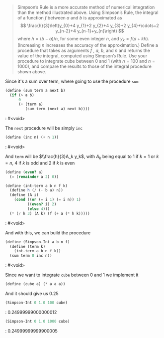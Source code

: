 > Simpson’s Rule is a more accurate method of numerical integration than the
> method illustrated above. Using Simpson’s Rule, the integral of a function $f$
> between $a$ and $b$ is approximated as
> $$
> \frac{h}{3}\left(y_{0}+4 y_{1}+2 y_{2}+4 y_{3}+2 y_{4}+\cdots+2 y_{n-2}+4
> y_{n-1}+y_{n}\right)
> $$
> where $h = (b − a)/n$, for some even integer $n$, and $y_k = f (a + kh)$.
> (Increasing $n$ increases the accuracy of the approximation.) Define a
> procedure that takes as arguments $f$ , $a$, $b$, and $n$ and returns the value
> of the integral, computed using Simpson’s Rule. Use your procedure to
> integrate cube between 0 and 1 (with $n = 100$ and $n = 1000$), and compare the
> results to those of the integral procedure shown above.

Since it's a sum over term, where going to use the procedure `sum`

```scheme :session,"1.29"
(define (sum term a next b)
  (if (> a b)
      0
      (+ (term a)
         (sum term (next a) next b))))
```

: #&lt;void>

The `next` procedure will be simply `inc`

```scheme :session,"1.29"
(define (inc n) (+ n 1))
```

: #&lt;void>

And `term` will be $\\frac{h}{3}A_k y_k$, with $A_k$ being equal to 1 if $k = 1$ or $k = n$, 4 if $k$ is odd and 2 if $k$ is even

```scheme :session,"1.29"
(define (even? a)
  (= (remainder a 2) 0))

(define (int-term a b n f k)
  (define h (/ (- b a) n))
  (define (A i)
    (cond ((or (= i 1) (= i n)) 1)
          ((even? i) 2)
          (else 4)))
  (* (/ h 3) (A k) (f (+ a (* h k)))))
```

: #&lt;void>

And with this, we can build the procedure

```scheme :session,"1.29"
(define (Simpson-Int a b n f)
  (define (term k)
    (int-term a b n f k))
  (sum term 0 inc n))
```

: #&lt;void>

Since we want to integrate `cube` between 0 and 1 we implement it

```scheme :session,"1.29",:exports,both
(define (cube a) (* a a a))
```

And it should give us 0.25

```scheme :session,"1.29"
(Simpson-Int 0 1.0 100 cube)
```

: 0.24999999000000012

```scheme :session,"1.29",:exports,both
(Simpson-Int 0 1.0 1000 cube)
```

: 0.24999999999900005

